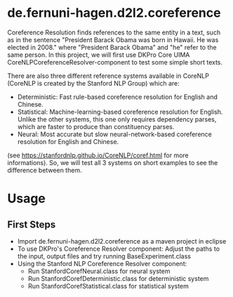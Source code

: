 # de.fernuni-hagen.d2l2.coreference
Coreference Resolution finds references to the same entity in a text, such as in the sentence "President Barack Obama was born in Hawaii.  He was elected in 2008." where "President Barack Obama" and "he" refer to the same person. In this project, we will first use DKPro Core UIMA CoreNLPCoreferenceResolver-component to test some simple short texts.

There are also three different reference systems available in CoreNLP (CoreNLP is created by the Stanford NLP Group) which are:
- Deterministic: Fast rule-based coreference resolution for English and Chinese.
- Statistical: Machine-learning-based coreference resolution for English. Unlike the other systems, this one only requires dependency parses, which are faster to produce than constituency parses.
- Neural: Most accurate but slow neural-network-based coreference resolution for English and Chinese.

(see https://stanfordnlp.github.io/CoreNLP/coref.html for more informations). 
So, we will test all 3 systems on short examples to see the difference between them.
# Usage
## First Steps
- Import de.fernuni-hagen.d2l2.coreference as a maven project in eclipse
- To use DKPro's Coreference Resolver component: Adjust the paths to the input, output files and try running BaseExperiment.class
- Using the Stanford NLP Coreference Resolver component:
  + Run StanfordCorefNeural.class for neural system
  + Run StanfordCorefDeterministic.class for deterministic system
  + Run StanfordCorefStatistical.class for statistical system
